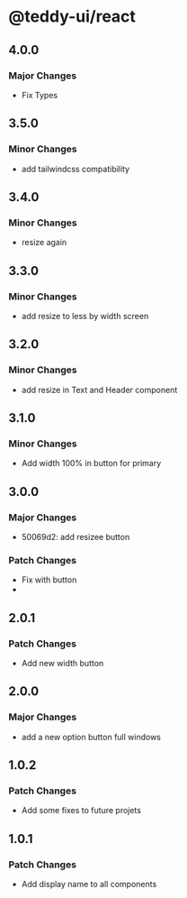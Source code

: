 # @teddy-ui/react

## 4.0.0

### Major Changes

- Fix Types

## 3.5.0

### Minor Changes

- add tailwindcss compatibility

## 3.4.0

### Minor Changes

- resize again

## 3.3.0

### Minor Changes

- add resize to less by width screen

## 3.2.0

### Minor Changes

- add resize in Text and Header component

## 3.1.0

### Minor Changes

- Add width 100% in button for primary

## 3.0.0

### Major Changes

- 50069d2: add resizee button

### Patch Changes

- Fix with button
-

## 2.0.1

### Patch Changes

- Add new width button

## 2.0.0

### Major Changes

- add a new option button full windows

## 1.0.2

### Patch Changes

- Add some fixes to future projets

## 1.0.1

### Patch Changes

- Add display name to all components
